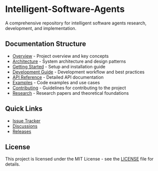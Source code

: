 # Intelligent-Software-Agents

A comprehensive repository for intelligent software agents research, development, and implementation.

## Documentation Structure

- [Overview](docs/overview.md) - Project overview and key concepts
- [Architecture](docs/architecture.md) - System architecture and design patterns
- [Getting Started](docs/getting-started.md) - Setup and installation guide
- [Development Guide](docs/development.md) - Development workflow and best practices
- [API Reference](docs/api-reference.md) - Detailed API documentation
- [Examples](docs/examples.md) - Code examples and use cases
- [Contributing](docs/contributing.md) - Guidelines for contributing to the project
- [Research](docs/research.md) - Research papers and theoretical foundations

## Quick Links

- [Issue Tracker](https://github.com/yourusername/Intelligent-Software-Agents/issues)
- [Discussions](https://github.com/yourusername/Intelligent-Software-Agents/discussions)
- [Releases](https://github.com/yourusername/Intelligent-Software-Agents/releases)

## License

This project is licensed under the MIT License - see the [LICENSE](LICENSE) file for details.
